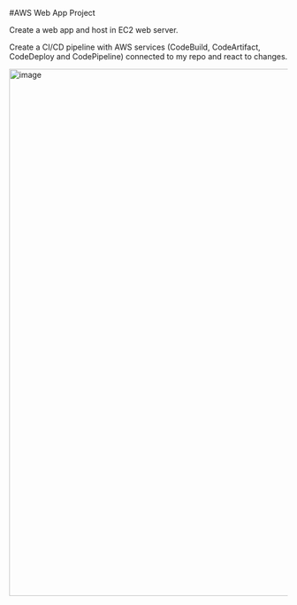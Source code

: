 #AWS Web App Project

Create a web app and host in EC2 web server. 

Create a CI/CD pipeline with AWS services (CodeBuild, CodeArtifact, CodeDeploy and CodePipeline) connected to my repo and react to changes. 

<img width="2770" height="952" alt="image" src="https://github.com/user-attachments/assets/a36f8507-8996-4afa-873a-562a9a535610" />

